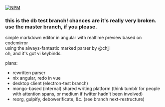 [![NPM](https://nodei.co/npm/markvi.png?downloads=true&downloadRank=true&stars=true)](https://nodei.co/npm/markvi/)

### this is the db test branch! chances are it's really very broken. use the master branch, if you please.

simple markdown editor in angular with realtime preview
based on codemirror  
using the always-fantastic marked parser by @chjj  
oh, and it's got vi keybinds.

plans:
* rewritten parser
* nix angular, redo in vue
* desktop client (electron-test branch)
* mongo-based (internal) shared writing platform (think tumblr for people with attention spans, or medium if twitter hadn't been involved)
* reorg, gulpify, debowerificate, &c. (see branch next-restructure)


